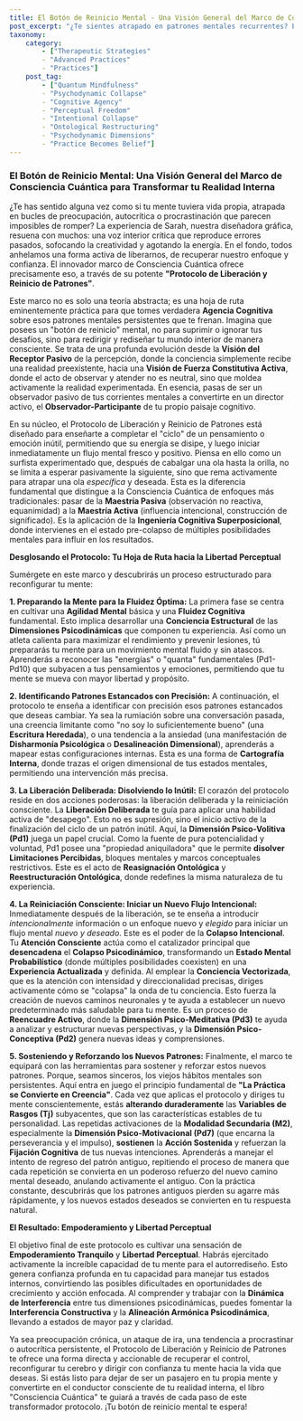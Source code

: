 ```yaml
---
title: El Botón de Reinicio Mental - Una Visión General del Marco de Consciencia Cuántica para Transformar tu Realidad Interna
post_excerpt: "¿Te sientes atrapado en patrones mentales recurrentes? El marco de Consciencia Cuántica presenta el 'Protocolo de Liberación y Reinicio de Patrones', una hoja de ruta para que dejes de ser un observador pasivo y te conviertas en el director consciente de tu realidad interna, transformando patrones inútiles en nuevas realidades deseadas."
taxonomy:
    category:
        - ["Therapeutic Strategies"
        - "Advanced Practices"
        - "Practices"]
    post_tag:
        - ["Quantum Mindfulness"
        - "Psychodynamic Collapse"
        - "Cognitive Agency"
        - "Perceptual Freedom"
        - "Intentional Collapse"
        - "Ontological Restructuring"
        - "Psychodynamic Dimensions"
        - "Practice Becomes Belief"]
---
```

### El Botón de Reinicio Mental: Una Visión General del Marco de Consciencia Cuántica para Transformar tu Realidad Interna

¿Te has sentido alguna vez como si tu mente tuviera vida propia, atrapada en bucles de preocupación, autocrítica o procrastinación que parecen imposibles de romper? La experiencia de Sarah, nuestra diseñadora gráfica, resuena con muchos: una voz interior crítica que reproduce errores pasados, sofocando la creatividad y agotando la energía. En el fondo, todos anhelamos una forma activa de liberarnos, de recuperar nuestro enfoque y confianza. El innovador marco de Consciencia Cuántica ofrece precisamente eso, a través de su potente **"Protocolo de Liberación y Reinicio de Patrones"**.

Este marco no es solo una teoría abstracta; es una hoja de ruta eminentemente práctica para que tomes verdadera **Agencia Cognitiva** sobre esos patrones mentales persistentes que te frenan. Imagina que posees un "botón de reinicio" mental, no para suprimir o ignorar tus desafíos, sino para redirigir y rediseñar tu mundo interior de manera consciente. Se trata de una profunda evolución desde la **Visión del Receptor Pasivo** de la percepción, donde la conciencia simplemente recibe una realidad preexistente, hacia una **Visión de Fuerza Constitutiva Activa**, donde el acto de observar y atender no es neutral, sino que moldea activamente la realidad experimentada. En esencia, pasas de ser un observador pasivo de tus corrientes mentales a convertirte en un director activo, el **Observador-Participante** de tu propio paisaje cognitivo.

En su núcleo, el Protocolo de Liberación y Reinicio de Patrones está diseñado para enseñarte a completar el "ciclo" de un pensamiento o emoción inútil, permitiendo que su energía se disipe, y luego iniciar inmediatamente un flujo mental fresco y positivo. Piensa en ello como un surfista experimentado que, después de cabalgar una ola hasta la orilla, no se limita a esperar pasivamente la siguiente, sino que rema activamente para atrapar una ola *específica* y deseada. Esta es la diferencia fundamental que distingue a la Consciencia Cuántica de enfoques más tradicionales: pasar de la **Maestría Pasiva** (observación no reactiva, equanimidad) a la **Maestría Activa** (influencia intencional, construcción de significado). Es la aplicación de la **Ingeniería Cognitiva Superposicional**, donde intervienes en el estado pre-colapso de múltiples posibilidades mentales para influir en los resultados.

**Desglosando el Protocolo: Tu Hoja de Ruta hacia la Libertad Perceptual**

Sumérgete en este marco y descubrirás un proceso estructurado para reconfigurar tu mente:

**1. Preparando la Mente para la Fluidez Óptima:**
La primera fase se centra en cultivar una **Agilidad Mental** básica y una **Fluidez Cognitiva** fundamental. Esto implica desarrollar una **Conciencia Estructural** de las **Dimensiones Psicodinámicas** que componen tu experiencia. Así como un atleta calienta para maximizar el rendimiento y prevenir lesiones, tú prepararás tu mente para un movimiento mental fluido y sin atascos. Aprenderás a reconocer las "energías" o "quanta" fundamentales (Pd1-Pd10) que subyacen a tus pensamientos y emociones, permitiendo que tu mente se mueva con mayor libertad y propósito.

**2. Identificando Patrones Estancados con Precisión:**
A continuación, el protocolo te enseña a identificar con precisión esos patrones estancados que deseas cambiar. Ya sea la rumiación sobre una conversación pasada, una creencia limitante como "no soy lo suficientemente bueno" (una **Escritura Heredada**), o una tendencia a la ansiedad (una manifestación de **Disharmonía Psicológica** o **Desalineación Dimensional**), aprenderás a mapear estas configuraciones internas. Esta es una forma de **Cartografía Interna**, donde trazas el origen dimensional de tus estados mentales, permitiendo una intervención más precisa.

**3. La Liberación Deliberada: Disolviendo lo Inútil:**
El corazón del protocolo reside en dos acciones poderosas: la liberación deliberada y la reiniciación consciente. La **Liberación Deliberada** te guía para aplicar una habilidad activa de "desapego". Esto no es supresión, sino el inicio activo de la finalización del ciclo de un patrón inútil. Aquí, la **Dimensión Psico-Volitiva (Pd1)** juega un papel crucial. Como la fuente de pura potencialidad y voluntad, Pd1 posee una "propiedad aniquiladora" que le permite **disolver** **Limitaciones Percibidas**, bloques mentales y marcos conceptuales restrictivos. Este es el acto de **Reasignación Ontológica** y **Reestructuración Ontológica**, donde redefines la misma naturaleza de tu experiencia.

**4. La Reiniciación Consciente: Iniciar un Nuevo Flujo Intencional:**
Inmediatamente después de la liberación, se te enseña a introducir *intencionalmente* información o un enfoque nuevo y *elegido* para iniciar un flujo mental *nuevo y deseado*. Este es el poder de la **Colapso Intencional**. Tu **Atención Consciente** actúa como el catalizador principal que **desencadena** el **Colapso Psicodinámico**, transformando un **Estado Mental Probabilístico** (donde múltiples posibilidades coexisten) en una **Experiencia Actualizada** y definida. Al emplear la **Conciencia Vectorizada**, que es la atención con intensidad y direccionalidad precisas, diriges activamente cómo se "colapsa" la onda de tu conciencia. Esto fuerza la creación de nuevos caminos neuronales y te ayuda a establecer un nuevo predeterminado más saludable para tu mente. Es un proceso de **Reencuadre Activo**, donde la **Dimensión Psico-Meditativa (Pd3)** te ayuda a analizar y estructurar nuevas perspectivas, y la **Dimensión Psico-Conceptiva (Pd2)** genera nuevas ideas y comprensiones.

**5. Sosteniendo y Reforzando los Nuevos Patrones:**
Finalmente, el marco te equipará con las herramientas para sostener y reforzar estos nuevos patrones. Porque, seamos sinceros, los viejos hábitos mentales son persistentes. Aquí entra en juego el principio fundamental de **"La Práctica se Convierte en Creencia"**. Cada vez que aplicas el protocolo y diriges tu mente conscientemente, estás **alterando duraderamente** las **Variables de Rasgos (Tj)** subyacentes, que son las características estables de tu personalidad. Las repetidas activaciones de la **Modalidad Secundaria (M2)**, especialmente la **Dimensión Psico-Motivacional (Pd7)** (que encarna la perseverancia y el impulso), **sostienen** la **Acción Sostenida** y refuerzan la **Fijación Cognitiva** de tus nuevas intenciones. Aprenderás a manejar el intento de regreso del patrón antiguo, repitiendo el proceso de manera que cada repetición se convierta en un poderoso refuerzo del nuevo camino mental deseado, anulando activamente el antiguo. Con la práctica constante, descubrirás que los patrones antiguos pierden su agarre más rápidamente, y los nuevos estados deseados se convierten en tu respuesta natural.

**El Resultado: Empoderamiento y Libertad Perceptual**

El objetivo final de este protocolo es cultivar una sensación de **Empoderamiento Tranquilo** y **Libertad Perceptual**. Habrás ejercitado activamente la increíble capacidad de tu mente para el autorrediseño. Esto genera confianza profunda en tu capacidad para manejar tus estados internos, convirtiendo las posibles dificultades en oportunidades de crecimiento y acción enfocada. Al comprender y trabajar con la **Dinámica de Interferencia** entre tus dimensiones psicodinámicas, puedes fomentar la **Interferencia Constructiva** y la **Alineación Armónica Psicodinámica**, llevando a estados de mayor paz y claridad.

Ya sea preocupación crónica, un ataque de ira, una tendencia a procrastinar o autocrítica persistente, el Protocolo de Liberación y Reinicio de Patrones te ofrece una forma directa y accionable de recuperar el control, reconfigurar tu cerebro y dirigir con confianza tu mente hacia la vida que deseas. Si estás listo para dejar de ser un pasajero en tu propia mente y convertirte en el conductor consciente de tu realidad interna, el libro "Consciencia Cuántica" te guiará a través de cada paso de este transformador protocolo. ¡Tu botón de reinicio mental te espera!